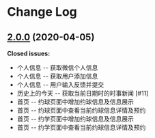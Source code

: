 # Change Log

## [2.0.0](https://github.com/annjong/SchoolWalk/tree/SchoolWalk) (2020-04-05)

**Closed issues:**

-  个人信息 -- 获取微信个人信息 
-  个人信息 -- 获取用户添加信息 
-  个人信息 -- 用户输入反馈并提交
-  历史上的今天 -- 获取当前日期时的时事新闻 [\#11]
-  首页 -- 约球页面中增加约球信息及信息展示
-  首页 -- 约球页面中查看当前约球信息详情及预约
-  首页 -- 约学页面中增加约球信息及信息展示
-  首页 -- 约学页面中查看当前约球信息详情及预约

